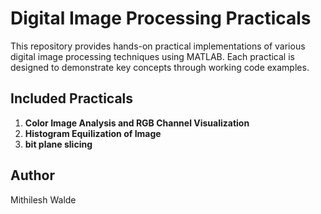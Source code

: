 # Digital Image Processing Practicals

This repository provides hands-on practical implementations of various digital image processing techniques using MATLAB. Each practical is designed to demonstrate key concepts through working code examples.

## Included Practicals

1. **Color Image Analysis and RGB Channel Visualization**
2. **Histogram Equilization of Image**
3. **bit plane slicing**

## Author
Mithilesh Walde
